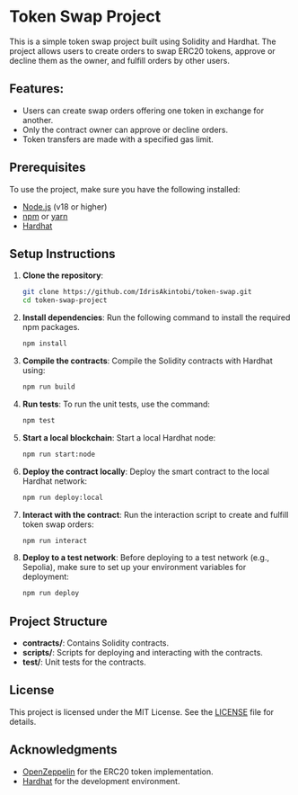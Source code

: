 # Token Swap Project

This is a simple token swap project built using Solidity and Hardhat. The project allows users to create orders to swap ERC20 tokens, approve or decline them as the owner, and fulfill orders by other users.

## Features:

-   Users can create swap orders offering one token in exchange for another.
-   Only the contract owner can approve or decline orders.
-   Token transfers are made with a specified gas limit.

## Prerequisites

To use the project, make sure you have the following installed:

-   [Node.js](https://nodejs.org/) (v18 or higher)
-   [npm](https://www.npmjs.com/) or [yarn](https://yarnpkg.com/)
-   [Hardhat](https://hardhat.org/)

## Setup Instructions

1. **Clone the repository**:

    ```bash
    git clone https://github.com/IdrisAkintobi/token-swap.git
    cd token-swap-project
    ```

2. **Install dependencies**:
   Run the following command to install the required npm packages.

    ```bash
    npm install
    ```

3. **Compile the contracts**:
   Compile the Solidity contracts with Hardhat using:

    ```bash
    npm run build
    ```

4. **Run tests**:
   To run the unit tests, use the command:

    ```bash
    npm test
    ```

5. **Start a local blockchain**:
   Start a local Hardhat node:

    ```bash
    npm run start:node
    ```

6. **Deploy the contract locally**:
   Deploy the smart contract to the local Hardhat network:

    ```bash
    npm run deploy:local
    ```

7. **Interact with the contract**:
   Run the interaction script to create and fulfill token swap orders:

    ```bash
    npm run interact
    ```

8. **Deploy to a test network**:
   Before deploying to a test network (e.g., Sepolia), make sure to set up your environment variables for deployment:
    ```bash
    npm run deploy
    ```

## Project Structure

-   **contracts/**: Contains Solidity contracts.
-   **scripts/**: Scripts for deploying and interacting with the contracts.
-   **test/**: Unit tests for the contracts.

## License

This project is licensed under the MIT License. See the [LICENSE](LICENSE) file for details.

## Acknowledgments

-   [OpenZeppelin](https://openzeppelin.com/) for the ERC20 token implementation.
-   [Hardhat](https://hardhat.org/) for the development environment.
